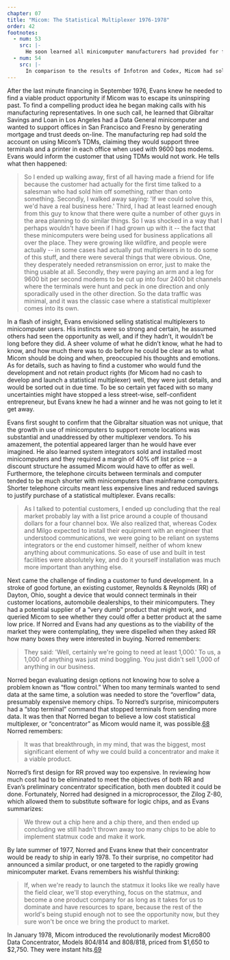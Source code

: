 ```yaml
---
chapter: 07
title: "Micom: The Statistical Multiplexer 1976-1978"
order: 42
footnotes:
  - num: 53
    src: |-
      He soon learned all minicomputer manufacturers had provided for flow control: Hewlett Packard called it X-On X-Off control, Data General, data terminal ready, etc.
  - num: 54
    src: |- 
      In comparison to the results of Infotron and Codex, Micom had sold 3,000 units.
---
```


After the last minute financing in September 1976, Evans knew he needed to find a viable product opportunity if Micom was to escape its uninspiring past. To find a compelling product idea he began making calls with his manufacturing representatives. In one such call, he learned that Gibraltar Savings and Loan in Los Angeles had a Data General minicomputer and wanted to support offices in San Francisco and Fresno by generating mortgage and trust deeds on-line. The manufacturing rep had sold the account on using Micom’s TDMs, claiming they would support three terminals and a printer in each office when used with 9600 bps modems. Evans would inform the customer that using TDMs would not work. He tells what then happened:

>So I ended up walking away, first of all having made a friend for life because the customer had actually for the first time talked to a salesman who had sold him off something, rather than onto something. Secondly, I walked away saying:  'If we could solve this, we'd have a real business here.' Third, I had at least learned enough from this guy to know that there were quite a number of other guys in the area planning to do similar things. So I was shocked in a way that I perhaps wouldn't have been if I had grown up with it -- the fact that these minicomputers were being used for business applications all over the place. They were growing like wildfire, and people were actually -- in some cases had actually put multiplexers in to do some of this stuff, and there were several things that were obvious. One, they desperately needed retransmission on error, just to make the thing usable at all. Secondly, they were paying an arm and a leg for 9600 bit per second modems to be cut up into four 2400 bit channels where the terminals were hunt and peck in one direction and only sporadically used in the other direction. So the data traffic was minimal, and it was the classic case where a statistical multiplexer comes into its own.

In a flash of insight, Evans envisioned selling statistical multiplexers to minicomputer users. His instincts were so strong and certain, he assumed others had seen the opportunity as well, and if they hadn’t, it wouldn’t be long before they did. A sheer volume of what he didn’t know, what he had to know, and how much there was to do before he could be clear as to what Micom should be doing and when, preoccupied his thoughts and emotions. As for details, such as having to find a customer who would fund the development and not retain product rights (for Micom had no cash to develop and launch a statistical multiplexer) well, they were just details, and would be sorted out in due time. To be so certain yet faced with so many uncertainties might have stopped a less street-wise, self-confident entrepreneur, but Evans knew he had a winner and he was not going to let it get away.

Evans first sought to confirm that the Gibraltar situation was not unique, that the growth in use of minicomputers to support remote locations was substantial and unaddressed by other multiplexer vendors. To his amazement, the potential appeared larger than he would have ever imagined. He also learned system integrators sold and installed most minicomputers and they required a margin of 40% off list price -- a discount structure he assumed Micom would have to offer as well. Furthermore, the telephone circuits between terminals and computer tended to be much shorter with minicomputers than mainframe computers. Shorter telephone circuits meant less expensive lines and reduced savings to justify purchase of a statistical multiplexer. Evans recalls:

>As I talked to potential customers, I ended up concluding that the real market probably lay with a list price around a couple of thousand dollars for a four channel box. We also realized that, whereas Codex and Milgo expected to install their equipment with an engineer that understood communications, we were going to be reliant on systems integrators or the end customer himself, neither of whom knew anything about communications.  So ease of use and built in test facilities were absolutely key, and do it yourself installation was much more important than anything else.

Next came the challenge of finding a customer to fund development. In a stroke of good fortune, an existing customer, Reynolds & Reynolds (RR) of Dayton, Ohio, sought a device that would connect terminals in their customer locations, automobile dealerships, to their minicomputers. They had a potential supplier of a “very dumb” product that might work, and queried Micom to see whether they could offer a better product at the same low price. If Norred and Evans had any questions as to the viability of the market they were contemplating, they were dispelled when they asked RR how many boxes they were interested in buying. Norred remembers:

>They said:  'Well, certainly we're going to need at least 1,000.' To us, a 1,000 of anything was just mind boggling. You just didn't sell 1,000 of anything in our business.

Norred began evaluating design options not knowing how to solve a problem known as “flow control.” When too many terminals wanted to send data at the same time, a solution was needed to store the “overflow” data, presumably expensive memory chips. To Norred’s surprise, minicomputers had a “stop terminal” command that stopped terminals from sending more data. It was then that Norred began to believe a low cost statistical multiplexer, or “concentrator” as Micom would name it, was possible.<a name="fnloc68" href="#fn68">68</a> Norred remembers:

>It was that breakthrough, in my mind, that was the biggest, most significant element of why we could build a concentrator and make it a viable product.

Norred’s first design for RR proved way too expensive. In reviewing how much cost had to be eliminated to meet the objectives of both RR and Evan’s preliminary concentrator specification, both men doubted it could be done. Fortunately, Norred had designed in a microprocessor, the Zilog Z-80, which allowed them to substitute software for logic chips, and as Evans summarizes:

>We threw out a chip here and a chip there, and then ended up concluding we still hadn't thrown away too many chips to be able to implement statmux code and make it work.

By late summer of 1977, Norred and Evans knew that their concentrator would be ready to ship in early 1978. To their surprise, no competitor had announced a similar product, or one targeted to the rapidly growing minicomputer market. Evans remembers his wishful thinking:

>If, when we're ready to launch the statmux it looks like we really have the field clear, we'll stop everything, focus on the statmux, and become a one product company for as long as it takes for us to dominate and have resources to spare, because the rest of the world's being stupid enough not to see the opportunity now, but they sure won't be once we bring the product to market.

In January 1978, Micom introduced the revolutionarily modest Micro800 Data Concentrator, Models 804/814 and 808/818, priced from $1,650 to $2,750. They were instant hits.<a name="fnloc69" href="#fn69">69</a>
